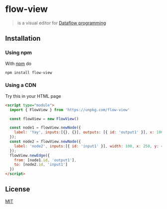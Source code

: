 # flow-view

> is a visual editor for [Dataflow programming][dataflow_wikipedia]

## Installation

### Using npm

With [npm](https://npmjs.org/) do

```bash
npm install flow-view
```

### Using a CDN

Try this in your HTML page

```html
<script type="module">
  import { FlowView } from 'https://unpkg.com/flow-view'

  const flowView = new FlowView()

  const node1 = flowView.newNode({
    label: 'Yay', inputs:[{}, {}], outputs: [{ id: 'output1' }], x: 100, y: 100, width: 80
  });
  const node2 = flowView.newNode({
    label: 'node2', inputs:[{ id: 'input1' }], width: 100, x: 250, y: 400
  });
  flowView.newEdge({
    from: [node1.id, 'output1'],
    to: [node2.id, 'input1']
  })
</script>
```

## License

[MIT](http://g14n.info/mit-license)

[dataflow_wikipedia]: https://en.wikipedia.org/wiki/Dataflow_programming "Dataflow programming"
